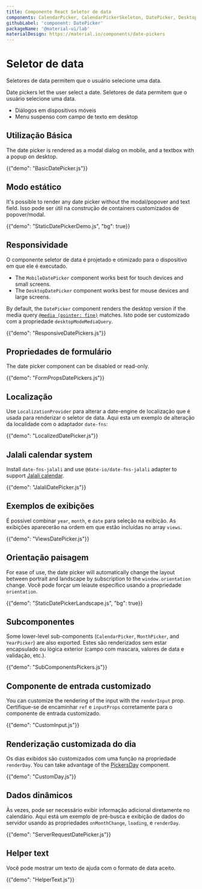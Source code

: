 ```yaml
---
title: Componente React Seletor de data
components: CalendarPicker, CalendarPickerSkeleton, DatePicker, DesktopDatePicker, MobileDatePicker, MonthPicker, PickersDay, StaticDatePicker, YearPicker
githubLabel: 'component: DatePicker'
packageName: '@material-ui/lab'
materialDesign: https://material.io/components/date-pickers
---
```


# Seletor de data

<p class="description">Seletores de data permitem que o usuário selecione uma data.</p>

Date pickers let the user select a date. Seletores de data permitem que o usuário selecione uma data.

- Diálogos em dispositivos móveis
- Menu suspenso com campo de texto em desktop

## Utilização Básica

The date picker is rendered as a modal dialog on mobile, and a textbox with a popup on desktop.

{{"demo": "BasicDatePicker.js"}}

## Modo estático

It's possible to render any date picker without the modal/popover and text field. Isso pode ser útil na construção de containers customizados de popover/modal.

{{"demo": "StaticDatePickerDemo.js", "bg": true}}

## Responsividade

O componente seletor de data é projetado e otimizado para o dispositivo em que ele é executado.

- The `MobileDatePicker` component works best for touch devices and small screens.
- The `DesktopDatePicker` component works best for mouse devices and large screens.

By default, the `DatePicker` component renders the desktop version if the media query [`@media (pointer: fine)`](https://developer.mozilla.org/en-US/docs/Web/CSS/@media/pointer) matches. Isto pode ser customizado com a propriedade `desktopModeMediaQuery`.

{{"demo": "ResponsiveDatePickers.js"}}

## Propriedades de formulário

The date picker component can be disabled or read-only.

{{"demo": "FormPropsDatePickers.js"}}

## Localização

Use `LocalizationProvider` para alterar a date-engine de localização que é usada para renderizar o seletor de data. Aqui esta um exemplo de alteração da localidade com o adaptador `date-fns`:

{{"demo": "LocalizedDatePicker.js"}}

## Jalali calendar system

Install `date-fns-jalali` and use `@date-io/date-fns-jalali` adapter to support [Jalali calendar](https://en.wikipedia.org/wiki/Jalali_calendar).

{{"demo": "JalaliDatePicker.js"}}

## Exemplos de exibições

É possível combinar `year`, `month`, e `date` para seleção na exibição. As exibições aparecerão na ordem em que estão incluídas no array `views`.

{{"demo": "ViewsDatePicker.js"}}

## Orientação paisagem

For ease of use, the date picker will automatically change the layout between portrait and landscape by subscription to the `window.orientation` change. Você pode forçar um leiaute específico usando a propriedade `orientation`.

{{"demo": "StaticDatePickerLandscape.js", "bg": true}}

## Subcomponentes

Some lower-level sub-components (`CalendarPicker`, `MonthPicker`, and `YearPicker`) are also exported. Estes são renderizados sem estar encapsulado ou  lógica exterior (campo com mascara, valores de data e validação, etc.).

{{"demo": "SubComponentsPickers.js"}}

## Componente de entrada customizado

You can customize the rendering of the input with the `renderInput` prop. Certifique-se de encaminhar `ref` e `inputProps` corretamente para o componente de entrada customizado.

{{"demo": "CustomInput.js"}}

## Renderização customizada do dia

Os dias exibidos são customizados com uma função na propriedade `renderDay`. You can take advantage of the [PickersDay](/api/pickers-day/) component.

{{"demo": "CustomDay.js"}}

## Dados dinâmicos

Às vezes, pode ser necessário exibir informação adicional diretamente no calendário. Aqui está um exemplo de pré-busca e exibição de dados do servidor usando as propriedades `onMonthChange`, `loading`, e `renderDay`.

{{"demo": "ServerRequestDatePicker.js"}}

## Helper text

Você pode mostrar um texto de ajuda com o formato de data aceito.

{{"demo": "HelperText.js"}}
